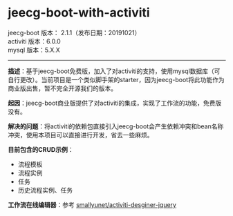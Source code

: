 # jeecg-boot-with-activiti

jeecg-boot 版本： 2.1.1（发布日期：20191021）    
activiti 版本：6.0.0      
mysql 版本：5.X.X
   
---

**描述**：基于jeecg-boot免费版，加入了对activiti的支持，使用mysql数据库（可自行更改）。当前项目是一个类似脚手架的starter，因为jeecg-boot将此功能作为商业版出售，暂不完全开源我们的版本。

**起因**：jeecg-boot商业版提供了对activiti的集成，实现了工作流的功能，免费版没有。

**解决的问题**：将activiti的依赖包直接引入jeecg-boot会产生依赖冲突和bean名称冲突，使用本项目可以直接进行开发，省去一些麻烦。

**目前包含的CRUD示例**：    
- 流程模板
- 流程实例
- 任务
- 历史流程实例、任务

**工作流在线编辑器**：参考 [smallyunet/activiti-desginer-jquery](https://github.com/smallyunet/activiti-desginer-jquery)
